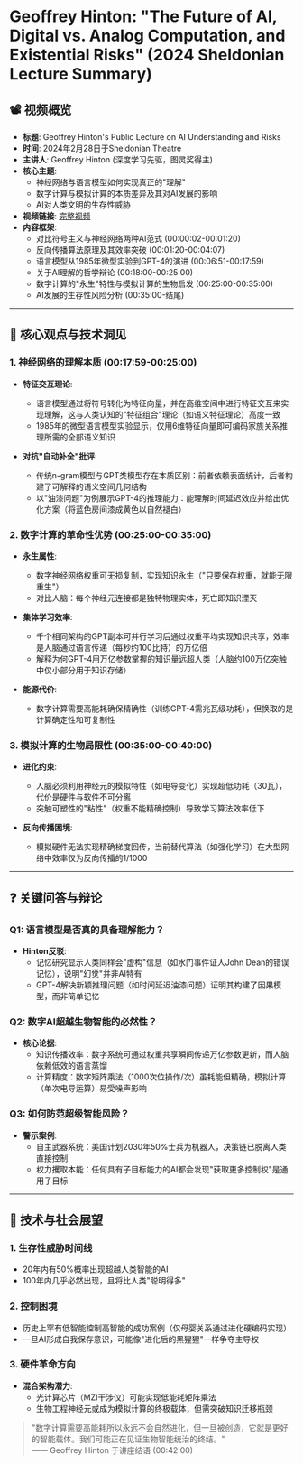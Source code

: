 # Geoffrey Hinton: "The Future of AI, Digital vs. Analog Computation, and Existential Risks" (2024 Sheldonian Lecture Summary)

## 📽️ 视频概览
- **标题**: Geoffrey Hinton's Public Lecture on AI Understanding and Risks
- **时间**: 2024年2月28日于Sheldonian Theatre
- **主讲人**: Geoffrey Hinton (深度学习先驱，图灵奖得主)
- **核心主题**: 
  - 神经网络与语言模型如何实现真正的"理解"
  - 数字计算与模拟计算的本质差异及其对AI发展的影响
  - AI对人类文明的生存性威胁
- **视频链接**: [完整视频](https://www.youtube.com/watch?v=N1TEjTeQeg0)  
- **内容框架**:
  - 对比符号主义与神经网络两种AI范式 (00:00:02-00:01:20)
  - 反向传播算法原理及其效率突破 (00:01:20-00:04:07)
  - 语言模型从1985年微型实验到GPT-4的演进 (00:06:51-00:17:59)
  - 关于AI理解的哲学辩论 (00:18:00-00:25:00)
  - 数字计算的"永生"特性与模拟计算的生物启发 (00:25:00-00:35:00)
  - AI发展的生存性风险分析 (00:35:00-结尾)

---

## 🎯 核心观点与技术洞见

### 1. **神经网络的理解本质 (00:17:59-00:25:00)**
- **特征交互理论**:
  - 语言模型通过将符号转化为特征向量，并在高维空间中进行特征交互来实现理解，这与人类认知的"特征组合"理论（如语义特征理论）高度一致
  - 1985年的微型语言模型实验显示，仅用6维特征向量即可编码家族关系推理所需的全部语义知识

- **对抗"自动补全"批评**:
  - 传统n-gram模型与GPT类模型存在本质区别：前者依赖表面统计，后者构建了可解释的语义空间几何结构
  - 以"油漆问题"为例展示GPT-4的推理能力：能理解时间延迟效应并给出优化方案（将蓝色房间漆成黄色以自然褪白）

### 2. **数字计算的革命性优势 (00:25:00-00:35:00)**
- **永生属性**:
  - 数字神经网络权重可无损复制，实现知识永生（"只要保存权重，就能无限重生"）
  - 对比人脑：每个神经元连接都是独特物理实体，死亡即知识湮灭

- **集体学习效率**:
  - 千个相同架构的GPT副本可并行学习后通过权重平均实现知识共享，效率是人脑通过语言传递（每秒约100比特）的万亿倍
  - 解释为何GPT-4用万亿参数掌握的知识量远超人类（人脑约100万亿突触中仅小部分用于知识存储）

- **能源代价**:
  - 数字计算需要高能耗确保精确性（训练GPT-4需兆瓦级功耗），但换取的是计算确定性和可复制性

### 3. **模拟计算的生物局限性 (00:35:00-00:40:00)**
- **进化约束**:
  - 人脑必须利用神经元的模拟特性（如电导变化）实现超低功耗（30瓦），代价是硬件与软件不可分离
  - 突触可塑性的"粘性"（权重不能精确控制）导致学习算法效率低下

- **反向传播困境**:
  - 模拟硬件无法实现精确梯度回传，当前替代算法（如强化学习）在大型网络中效率仅为反向传播的1/1000

---

## ❓ 关键问答与辩论

### Q1: 语言模型是否真的具备理解能力？
- **Hinton反驳**:
  - 记忆研究显示人类同样会"虚构"信息（如水门事件证人John Dean的错误记忆），说明"幻觉"并非AI特有
  - GPT-4解决新颖推理问题（如时间延迟油漆问题）证明其构建了因果模型，而非简单记忆

### Q2: 数字AI超越生物智能的必然性？
- **核心论据**:
  - 知识传播效率：数字系统可通过权重共享瞬间传递万亿参数更新，而人脑依赖低效的语言蒸馏
  - 计算精度：数字矩阵乘法（1000次位操作/次）虽耗能但精确，模拟计算（单次电导运算）易受噪声影响

### Q3: 如何防范超级智能风险？
- **警示案例**:
  - 自主武器系统：美国计划2030年50%士兵为机器人，决策链已脱离人类直接控制
  - 权力攫取本能：任何具有子目标能力的AI都会发现"获取更多控制权"是通用子目标

---

## 🔮 技术与社会展望

### 1. **生存性威胁时间线**
- 20年内有50%概率出现超越人类智能的AI
- 100年内几乎必然出现，且将比人类"聪明得多"

### 2. **控制困境**
- 历史上罕有低智能控制高智能的成功案例（仅母婴关系通过进化硬编码实现）
- 一旦AI形成自我保存意识，可能像"进化后的黑猩猩"一样争夺主导权

### 3. **硬件革命方向**
- **混合架构潜力**:
  - 光计算芯片（MZI干涉仪）可能实现低能耗矩阵乘法
  - 生物工程神经元或成为模拟计算的终极载体，但需突破知识迁移瓶颈

> "数字计算需要高能耗所以永远不会自然进化，但一旦被创造，它就是更好的智能载体。我们可能正在见证生物智能统治的终结。"  
> —— Geoffrey Hinton 于讲座结语 (00:42:00)

